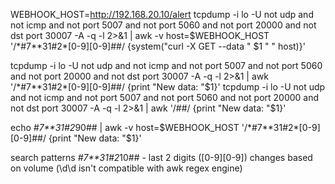 WEBHOOK_HOST=http://192.168.20.10/alert
tcpdump -i lo -U not udp and not icmp and not port 5007 and not port 5060 and not port 20000 and not dst port 30007 -A -q -l 2>&1 | awk -v host=$WEBHOOK_HOST '/\*#7\*\*31#2\*[0-9][0-9]##/ {system("curl -X GET --data " $1 " " host)}'

tcpdump -i lo -U not udp and not icmp and not port 5007 and not port 5060 and not port 20000 and not dst port 30007 -A -q -l 2>&1 | awk '/\*#7\*\*31#2\*[0-9][0-9]##/ {print "New data: "$1}'
tcpdump -i lo -U not udp and not icmp and not port 5007 and not port 5060 and not port 20000 and not dst port 30007 -A -q -l 2>&1 | awk '/##/ {print "New data: "$1}'

echo *#7**31#2*90## | awk -v host=$WEBHOOK_HOST '/\*#7\*\*31#2\*[0-9][0-9]##/ {print "New data: "$1}'


search patterns
*#7**31#2*10##  - last 2 digits ([0-9][0-9]) changes based on volume (\d\d isn't compatible with awk regex engine)